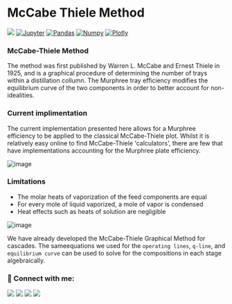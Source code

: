 # McCabe Thiele Method

[<img src="https://img.shields.io/badge/python%20-%2314354C.svg?&style=for-the-badge&logo=python&logoColor=white" />](https://github.com/koroshkorosh1) 
[<img alt="Jupyter" src="https://img.shields.io/badge/Jupyter-F37626.svg?&style=for-the-badge&logo=Jupyter&logoColor=white" />](https://github.com/koroshkorosh1) 
[<img alt="Pandas" src="https://img.shields.io/badge/Pandas-2C2D72?style=for-the-badge&logo=pandas&logoColor=white" />](https://github.com/koroshkorosh1) 
[<img alt="Numpy" src="https://img.shields.io/badge/Numpy-777BB4?style=for-the-badge&logo=numpy&logoColor=white" />](https://github.com/koroshkorosh1) 
[<img alt="Plotly" src="https://img.shields.io/badge/Matplotlib -239120?style=for-the-badge&logo=plotly&logoColor=white" />](https://github.com/koroshkorosh1) 

### **McCabe-Thiele Method**
<p class="text-justify">The method was first published by Warren L. McCabe and Ernest Thiele in 1925, and is a graphical procedure of determining the number of trays within a distillation collumn. The Murphree tray efficiency modifies the equilibrium curve of the two components in order to better account for non-idealities.</p>

### **Current implimentation**
The current implementation presented here allows for a Murphree efficiency to be applied to the classical McCabe-Thiele plot. Whilst it is relatively easy online to find McCabe-Thiele 'calculators', there are few that have implementations accounting for the Murphree plate efficiency. 

![image](https://s22.picofile.com/file/8447853292/Web_capture_26_2_2022_225328_drive_google_com.jpeg)

### **Limitations**
* The molar heats of vaporization of the feed components are equal
* For every mole of liquid vaporized, a mole of vapor is condensed
* Heat effects such as heats of solution are negligible

![image](https://s23.picofile.com/file/8447853792/Screenshot_2022_02_26_232853.png)

 We have already developed the McCabe-Thiele Graphical Method for cascades. The sameequations we used for the ```operating lines```, ```q-line```, and ```equilibrium curve``` can be used to solve for the compositions in each stage algebraically.



### 🤝 Connect with me:
[<img src ="https://img.shields.io/badge/website-9095da.svg?&style=for-the-badge&logo=&logoColor=white%90">](http://kut.st/PersonalWebsite/)
[<img src="https://img.shields.io/badge/Telegram-2CA5E0?style=for-the-badge&logo=telegram&logoColor=white" />](https://t.me/koroshkorosh1/) 
[<img src="https://img.shields.io/badge/linkedin-%230077B5.svg?&style=for-the-badge&logo=linkedin&logoColor=white" />](https://www.linkedin.com/in/koroshkorosh1/)
[<img src = "https://img.shields.io/badge/instagram-%23E4405F.svg?&style=for-the-badge&logo=instagram&logoColor=white">](https://www.instagram.com/koroshkorosh1/)

<br />
